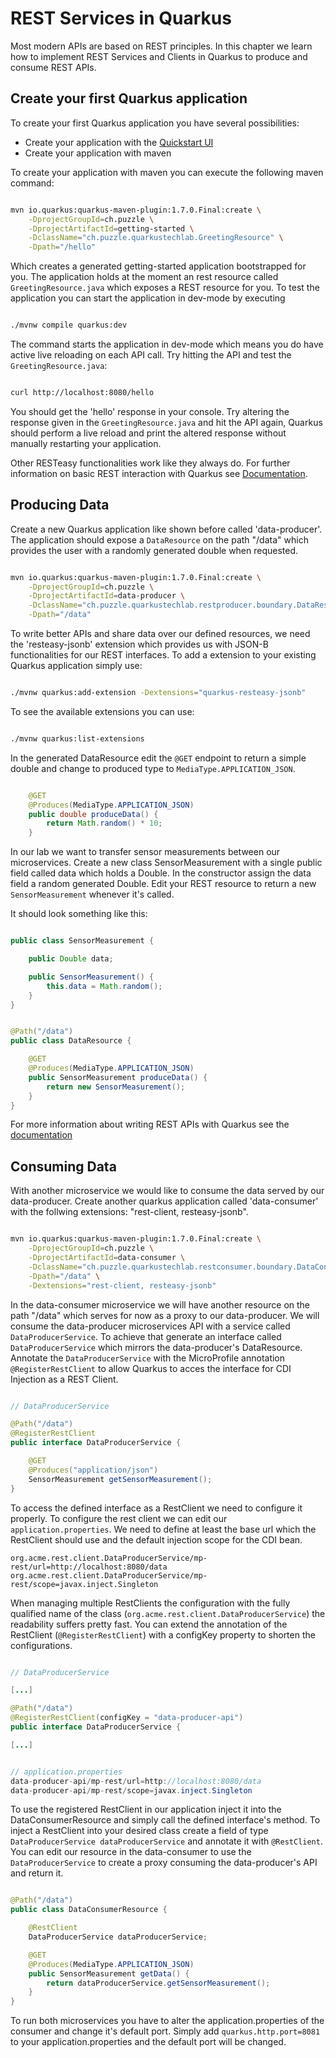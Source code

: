 # REST Services in Quarkus

Most modern APIs are based on REST principles. In this chapter we learn how to implement REST Services and Clients in Quarkus to produce and consume REST APIs. 

## Create your first Quarkus application

To create your first Quarkus application you have several possibilities:
  * Create your application with the [Quickstart UI](https://code.quarkus.io/)
  * Create your application with maven

To create your application with maven you can execute the following maven
command:

```bash 

mvn io.quarkus:quarkus-maven-plugin:1.7.0.Final:create \
    -DprojectGroupId=ch.puzzle \
    -DprojectArtifactId=getting-started \
    -DclassName="ch.puzzle.quarkustechlab.GreetingResource" \
    -Dpath="/hello"

``` 

Which creates a generated getting-started application bootstrapped for you. The
application holds at the moment an rest resource called `GreetingResource.java`
which exposes a REST resource for you. 
To test the application you can start the application in dev-mode by executing 

```bash 

./mvnw compile quarkus:dev

``` 

The command starts the application in dev-mode which means you do have active
live reloading on each API call. Try hitting the API and test the
`GreetingResource.java`: 

```bash

curl http://localhost:8080/hello

```

You should get the 'hello' response in your console. Try altering the response
given in the `GreetingResource.java` and hit the API again, Quarkus should perform
a live reload and print the altered response without manually restarting your
application.

Other RESTeasy functionalities work like they always do. For further information 
on basic REST interaction with Quarkus see [Documentation](https://quarkus.io/guides/rest-json).

## Producing Data

Create a new Quarkus application like shown before called 'data-producer'. The application should expose a `DataResource` on the path "/data" which provides the user with a randomly generated double when requested. 

```bash

mvn io.quarkus:quarkus-maven-plugin:1.7.0.Final:create \
    -DprojectGroupId=ch.puzzle \
    -DprojectArtifactId=data-producer \
    -DclassName="ch.puzzle.quarkustechlab.restproducer.boundary.DataResource" \
    -Dpath="/data"
```

To write better APIs and share data over our defined resources, we need the 'resteasy-jsonb' extension which provides us with 
JSON-B functionalities for our REST interfaces. 
To add a extension to your existing Quarkus application simply use:

```bash

./mvnw quarkus:add-extension -Dextensions="quarkus-resteasy-jsonb"

```

To see the available extensions you can use: 

```bash

./mvnw quarkus:list-extensions

```

In the generated DataResource edit the `@GET` endpoint to return a simple double and change to produced type to `MediaType.APPLICATION_JSON`.

```java

    @GET
    @Produces(MediaType.APPLICATION_JSON)
    public double produceData() {
        return Math.random() * 10;
    }

```

In our lab we want to transfer sensor measurements between our microservices. Create a new class SensorMeasurement with a single public field called data which holds a Double. In the constructor assign the data field a random generated Double. Edit your REST resource to return a new `SensorMeasurement` whenever it's called.

It should look something like this:

```java

public class SensorMeasurement {

    public Double data;

    public SensorMeasurement() {
        this.data = Math.random();
    }
}

```

```java

@Path("/data")
public class DataResource {

    @GET
    @Produces(MediaType.APPLICATION_JSON)
    public SensorMeasurement produceData() {
        return new SensorMeasurement();
    }
}

```


For more information about writing REST APIs with Quarkus see the [documentation](https://quarkus.io/guides/rest-json)

## Consuming Data

With another microservice we would like to consume the data served by our data-producer. Create another quarkus application called 'data-consumer' with the follwing extensions: "rest-client, resteasy-jsonb".

```bash

mvn io.quarkus:quarkus-maven-plugin:1.7.0.Final:create \
    -DprojectGroupId=ch.puzzle \
    -DprojectArtifactId=data-consumer \
    -DclassName="ch.puzzle.quarkustechlab.restconsumer.boundary.DataConsumer" \
    -Dpath="/data" \
    -Dextensions="rest-client, resteasy-jsonb"

```

In the data-consumer microservice we will have another resource on the path "/data" which serves for now as a proxy to our data-producer. We will consume the data-producer microservices API with a service called `DataProducerService`. To achieve that generate an interface called `DataProducerService` which mirrors the data-producer's DataResource. Annotate the `DataProducerService` with the MicroProfile annotation `@RegisterRestClient` to allow Quarkus to acces the interface for CDI Injection as a REST Client. 

```java

// DataProducerService

@Path("/data")
@RegisterRestClient
public interface DataProducerService {

    @GET
    @Produces("application/json")
    SensorMeasurement getSensorMeasurement();
}

```

To access the defined interface as a RestClient we need to configure it properly. To configure the rest client we can edit our `application.properties`. 
We need to define at least the base url which the RestClient should use and the default injection scope for the CDI bean. 

```
org.acme.rest.client.DataProducerService/mp-rest/url=http://localhost:8080/data
org.acme.rest.client.DataProducerService/mp-rest/scope=javax.inject.Singleton
``` 

When managing multiple RestClients the configuration with the fully qualified name of the class (`org.acme.rest.client.DataProducerService`) the readability suffers pretty fast. You can extend the annotation of the RestClient (`@RegisterRestClient`) with a configKey property to shorten the configurations. 

```java

// DataProducerService

[...]

@Path("/data")
@RegisterRestClient(configKey = "data-producer-api")
public interface DataProducerService {

[...]
```

```java

// application.properties
data-producer-api/mp-rest/url=http://localhost:8080/data
data-producer-api/mp-rest/scope=javax.inject.Singleton

``` 

To use the registered RestClient in our application inject it into the DataConsumerResource and simply call the defined interface's method. To inject a RestClient into your desired class create a field of type `DataProducerService dataProducerService` and annotate it with `@RestClient`.
You can edit our resource in the data-consumer to use the `DataProducerService` to create a proxy consuming the data-producer's API and return it. 

```java

@Path("/data")
public class DataConsumerResource {

    @RestClient
    DataProducerService dataProducerService;

    @GET
    @Produces(MediaType.APPLICATION_JSON)
    public SensorMeasurement getData() {
        return dataProducerService.getSensorMeasurement();
    }
}

```

To run both microservices you have to alter the application.properties of the consumer and change it's default port. Simply add `quarkus.http.port=8081` to your application.properties and the default port will be changed.
